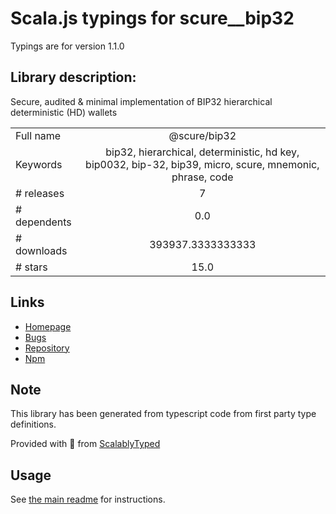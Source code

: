 
# Scala.js typings for scure__bip32

Typings are for version 1.1.0

## Library description:
Secure, audited & minimal implementation of BIP32 hierarchical deterministic (HD) wallets

|                    |                 |
| ------------------ | :-------------: |
| Full name          | @scure/bip32 |
| Keywords           | bip32, hierarchical, deterministic, hd key, bip0032, bip-32, bip39, micro, scure, mnemonic, phrase, code |
| # releases         | 7 |
| # dependents       | 0.0 |
| # downloads        | 393937.3333333333 |
| # stars            | 15.0 |

## Links
- [Homepage](https://paulmillr.com/)
- [Bugs](https://github.com/paulmillr/scure-bip32/issues)
- [Repository](https://github.com/paulmillr/scure-bip32)
- [Npm](https://www.npmjs.com/package/%40scure%2Fbip32)
    


## Note
This library has been generated from typescript code from first party type definitions.

Provided with :purple_heart: from [ScalablyTyped](https://github.com/oyvindberg/ScalablyTyped)

## Usage
See [the main readme](../../readme.md) for instructions.


